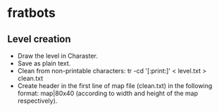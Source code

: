 # fratbots

## Level creation

* Draw the level in Charaster.
* Save as plain text.
* Clean from non-printable characters: tr -cd '[:print:]' < level.txt > clean.txt
* Create header in the first line of map file (clean.txt) in the following format: map|80x40
(according to width and height of the map respectively).
